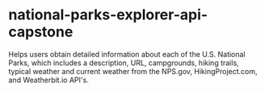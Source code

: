 # national-parks-explorer-api-capstone
Helps users obtain detailed information about each of the U.S. National Parks, which includes a description, URL, campgrounds, hiking trails, typical weather and current weather from the NPS.gov, HikingProject.com, and Weatherbit.io API's.
